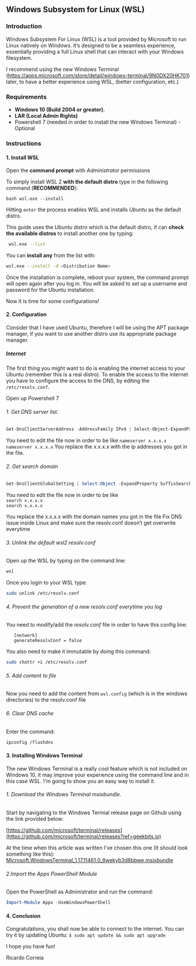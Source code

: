 ##  Windows Subsystem for Linux (WSL)

### Introduction 
Windows Subsystem For Linux (WSL) is a tool provided by Microsoft to run Linux natively on Windows. It’s designed to be a seamless experience, essentially providing a full Linux shell that can interact with your Windows filesystem.

I recommend using the new Windows Terminal (https://apps.microsoft.com/store/detail/windows-terminal/9N0DX20HK701)  later, to have a better experience using WSL, (better configuration, etc.)


### Requirements
+ **Windows 10 (Build 2004 or greater).**
+ **LAR (Local Admin Rights)** 
+ Powershell 7 (needed in order to install the new Windows Terminal) - Optional

### Instructions

#### 1. Install WSL
Open the **command prompt** with _Administrator_ permissions

To simply install WSL 2 **with the default distro** type in the following command (**RECOMMENDED**):

```
bash wsl.exe --install
```

Hitting `enter` the process enables WSL and installs *Ubuntu* as the default distro.

This guide uses the *Ubuntu* distro which is the default distro, if can **check the available distros** to install another one by typing: 
 ```bash
  wsl.exe --list
``` 
 
 You can **install any** from the list with:
```bash
wsl.exe --install -d <Distribution Name>
```

Once the installation is complete, reboot your system, the command prompt will open again after you log in. You will be asked to set up a username and password for the Ubuntu installation.

Now it is time for some configurations!

#### 2. Configuration


Consider that I have used Ubuntu, therefore I will be using the APT package manager, if you want to use another distro use its appropriate package manager.

##### Internet
The first thing you might want to do is enabling the internet access to your Ubuntu (remember this is a real distro). To enable the access to the internet you have to configure the access to the DNS, by editing the `/etc/resolv.conf`.

Open up Powershell 7

###### 1.  Get DNS server list.

```powershell
Get-DnsClientServerAddress -AddressFamily IPv4 | Select-Object-ExpandProperty ServerAddresses > wsl.config 
```

You need to edit the file now in order to be like
`nameserver x.x.x.x`
`nameserver x.x.x.x`
You replace the x.x.x.x with the ip addresses  you got in the file.
###### 2.  Get search domain
```powershell
Get-DnsClientGlobalSetting | Select-Object -ExpandProperty SuffixSearchList >> wsl.config
```

You need to edit the file now in order to be like  
`search x.x.x.x`  
`search x.x.x.x`  

You replace the x.x.x.x with the domain names you got in the file
Fix DNS issue inside Linux and make sure the resolv.conf doesn’t get overwrite everytime


###### 3.  Unlink the default wsl2 resolv.conf
Open up the WSL by typing on the command line:
```bash
wsl
```
Once you login to your WSL type:
```bash
sudo unlink /etc/resolv.conf
```

###### 4.  Prevent the generation of a new resolv.conf everytime you log
   You need to modify/add the _resolv.conf_ file in order to have this config line:
```
   [network] 
   generateResolvConf = false
```
   You also need to make it immutable by doing this command:
```bash
sudo chattr +i /etc/resolv.conf
```

###### 5. Add content to file
Now you need to add the content from `wsl.config` (which is in the windows directories) to the resolv.conf file

###### 6. Clear DNS cache
Enter the command:
```bash
ipconfig /flushdns
```

#### 3. Installing Windows Terminal
The new Windows Terminal is a really cool feature which is not included on Windows 10, it may improve your experience using the command line and in this case WSL. I'm going to show you an easy way to install it.
###### 1. Download the Windows Terminal msixbundle.

Start by navigating to the Windows Termial release page on Github using the link provided below:

[https://github.com/microsoft/terminal/releases](https://github.com/microsoft/terminal/releases?ref=geekbits.io)
 
 At the time when this article was written I've chosen this one (It should look something like this):
 [Microsoft.WindowsTerminal_1.17.11461.0_8wekyb3d8bbwe.msixbundle](https://github.com/microsoft/terminal/releases/download/v1.17.11461.0/Microsoft.WindowsTerminal_1.17.11461.0_8wekyb3d8bbwe.msixbundle)
 ###### 2.Import the Apps PowerShell Module
 Open the PowerShell as Administrator and run the command:

```powershell
Import-Module Appx -UseWindowsPowerShell
```

#### 4. Conclusion
Congratulations, you shall now be able to connect to the internet. You can try it by updating Ubuntu:
`$ sudo apt update && sudo apt upgrade`

I hope you have fun!


Ricardo Correia 
